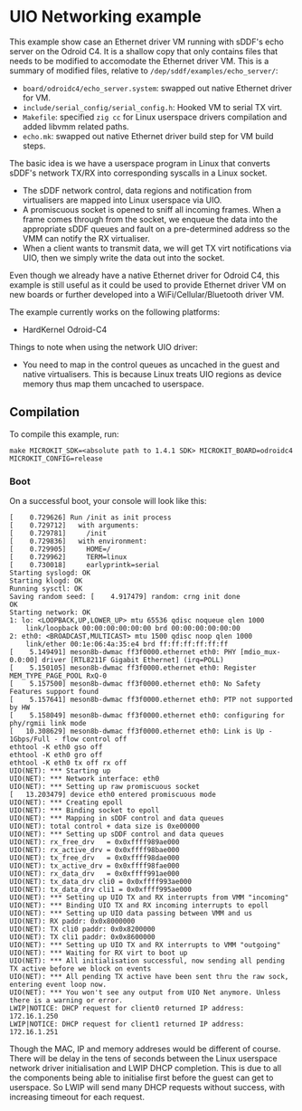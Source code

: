 <!--
     Copyright 2024, UNSW
     SPDX-License-Identifier: CC-BY-SA-4.0
-->

# UIO Networking example

This example show case an Ethernet driver VM running with sDDF's echo server on the Odroid C4. It is a shallow copy that only contains files that needs to be modified to accomodate the Ethernet driver VM. This is a summary of modified files, relative to `/dep/sddf/examples/echo_server/`:
- `board/odroidc4/echo_server.system`: swapped out native Ethernet driver for VM.
- `include/serial_config/serial_config.h`: Hooked VM to serial TX virt.
- `Makefile`: specified `zig cc` for Linux userspace drivers compilation and added libvmm related paths.
- `echo.mk`: swapped out native Ethernet driver build step for VM build steps.

The basic idea is we have a userspace program in Linux that converts sDDF's network TX/RX into corresponding syscalls in a Linux socket.
- The sDDF network control, data regions and notification from virtualisers are mapped into Linux userspace via UIO.
- A promiscuous socket is opened to sniff all incoming frames. When a frame comes through from the socket, we enqueue the data into the appropriate sDDF queues and fault on a pre-determined address so the VMM can notify the RX virtualiser.
- When a client wants to transmit data, we will get TX virt notifications via UIO, then we simply write the data out into the socket.

Even though we already have a native Ethernet driver for Odroid C4, this example is still useful as it could be used to provide Ethernet driver VM on new boards or further developed into a WiFi/Cellular/Bluetooth driver VM.

The example currently works on the following platforms:
* HardKernel Odroid-C4

Things to note when using the network UIO driver:
- You need to map in the control queues as uncached in the guest and native virtualisers. This is because Linux treats UIO regions as device memory thus map them uncached to userspace.

## Compilation
To compile this example, run:
```
make MICROKIT_SDK=<absolute path to 1.4.1 SDK> MICROKIT_BOARD=odroidc4 MICROKIT_CONFIG=release
```

### Boot
On a successful boot, your console will look like this:
```
[    0.729626] Run /init as init process
[    0.729712]   with arguments:
[    0.729781]     /init
[    0.729836]   with environment:
[    0.729905]     HOME=/
[    0.729962]     TERM=linux
[    0.730018]     earlyprintk=serial
Starting syslogd: OK
Starting klogd: OK
Running sysctl: OK
Saving random seed: [    4.917479] random: crng init done
OK
Starting network: OK
1: lo: <LOOPBACK,UP,LOWER_UP> mtu 65536 qdisc noqueue qlen 1000
    link/loopback 00:00:00:00:00:00 brd 00:00:00:00:00:00
2: eth0: <BROADCAST,MULTICAST> mtu 1500 qdisc noop qlen 1000
    link/ether 00:1e:06:4a:35:e4 brd ff:ff:ff:ff:ff:ff
[    5.149491] meson8b-dwmac ff3f0000.ethernet eth0: PHY [mdio_mux-0.0:00] driver [RTL8211F Gigabit Ethernet] (irq=POLL)
[    5.150105] meson8b-dwmac ff3f0000.ethernet eth0: Register MEM_TYPE_PAGE_POOL RxQ-0
[    5.157500] meson8b-dwmac ff3f0000.ethernet eth0: No Safety Features support found
[    5.157641] meson8b-dwmac ff3f0000.ethernet eth0: PTP not supported by HW
[    5.158049] meson8b-dwmac ff3f0000.ethernet eth0: configuring for phy/rgmii link mode
[   10.308629] meson8b-dwmac ff3f0000.ethernet eth0: Link is Up - 1Gbps/Full - flow control off
ethtool -K eth0 gso off
ethtool -K eth0 gro off
ethtool -K eth0 tx off rx off
UIO(NET): *** Starting up
UIO(NET): *** Network interface: eth0
UIO(NET): *** Setting up raw promiscuous socket
[   13.203479] device eth0 entered promiscuous mode
UIO(NET): *** Creating epoll
UIO(NET): *** Binding socket to epoll
UIO(NET): *** Mapping in sDDF control and data queues
UIO(NET): total control + data size is 0xe00000
UIO(NET): *** Setting up sDDF control and data queues
UIO(NET): rx_free_drv   = 0x0xffff989ae000
UIO(NET): rx_active_drv = 0x0xffff98bae000
UIO(NET): tx_free_drv   = 0x0xffff98dae000
UIO(NET): tx_active_drv = 0x0xffff98fae000
UIO(NET): rx_data_drv   = 0x0xffff991ae000
UIO(NET): tx_data_drv cli0 = 0x0xffff993ae000
UIO(NET): tx_data_drv cli1 = 0x0xffff995ae000
UIO(NET): *** Setting up UIO TX and RX interrupts from VMM "incoming"
UIO(NET): *** Binding UIO TX and RX incoming interrupts to epoll
UIO(NET): *** Setting up UIO data passing between VMM and us
UIO(NET): RX paddr: 0x0x8000000
UIO(NET): TX cli0 paddr: 0x0x8200000
UIO(NET): TX cli1 paddr: 0x0x8600000
UIO(NET): *** Setting up UIO TX and RX interrupts to VMM "outgoing"
UIO(NET): *** Waiting for RX virt to boot up
UIO(NET): *** All initialisation successful, now sending all pending TX active before we block on events
UIO(NET): *** All pending TX active have been sent thru the raw sock, entering event loop now.
UIO(NET): *** You won't see any output from UIO Net anymore. Unless there is a warning or error.
LWIP|NOTICE: DHCP request for client0 returned IP address: 172.16.1.250
LWIP|NOTICE: DHCP request for client1 returned IP address: 172.16.1.251
```

Though the MAC, IP and memory addreses would be different of course. There will be delay in the tens of seconds between the Linux userspace network driver initialisation and LWIP DHCP completion. This is due to all the components being able to initialise first before the guest can get to userspace. So LWIP will send many DHCP requests without success, with increasing timeout for each request.
